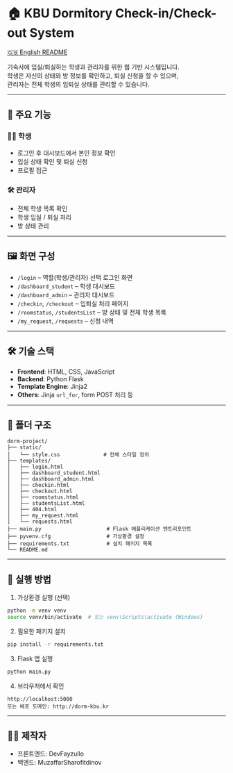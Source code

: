 # 🏠 KBU Dormitory Check-in/Check-out System

[🇬🇧 English README](./README.en.md)

기숙사에 입실/퇴실하는 학생과 관리자를 위한 웹 기반 시스템입니다.  
학생은 자신의 상태와 방 정보를 확인하고, 퇴실 신청을 할 수 있으며,  
관리자는 전체 학생의 입퇴실 상태를 관리할 수 있습니다.

---

## 📌 주요 기능

### 👨‍🎓 학생
- 로그인 후 대시보드에서 본인 정보 확인
- 입실 상태 확인 및 퇴실 신청
- 프로필 접근

### 🛠️ 관리자
- 전체 학생 목록 확인
- 학생 입실 / 퇴실 처리
- 방 상태 관리

---

## 🖼️ 화면 구성
- `/login` – 역할(학생/관리자) 선택 로그인 화면
- `/dashboard_student` – 학생 대시보드
- `/dashboard_admin` – 관리자 대시보드
- `/checkin`, `/checkout` – 입퇴실 처리 페이지
- `/roomstatus`, `/studentsList` – 방 상태 및 전체 학생 목록
- `/my_request`, `/requests` – 신청 내역

---

## 🛠️ 기술 스택
- **Frontend**: HTML, CSS, JavaScript
- **Backend**: Python Flask
- **Template Engine**: Jinja2
- **Others**: Jinja `url_for`, form POST 처리 등

---

## 🧱 폴더 구조
```
dorm-project/
├── static/
│   └── style.css              # 전체 스타일 정의
├── templates/
│   ├── login.html
│   ├── dashboard_student.html
│   ├── dashboard_admin.html
│   ├── checkin.html
│   ├── checkout.html
│   ├── roomstatus.html
│   ├── studentsList.html
│   ├── 404.html
│   ├── my_request.html
│   └── requests.html
├── main.py                     # Flask 애플리케이션 엔트리포인트
├── pyvenv.cfg                  # 가상환경 설정
├── requirements.txt            # 설치 패키지 목록
└── README.md
```

---

## 🚀 실행 방법
1. 가상환경 실행 (선택)
```bash
python -m venv venv
source venv/bin/activate  # 또는 venv\Scripts\activate (Windows)
```

2. 필요한 패키지 설치
```bash
pip install -r requirements.txt
```

3. Flask 앱 실행
```bash
python main.py
```

4. 브라우저에서 확인
```
http://localhost:5000
또는 배포 도메인: http://dorm-kbu.kr
```

---

## 🙋‍♂️ 제작자
- 프론트엔드: DevFayzullo
- 백엔드: MuzaffarSharofitdinov
